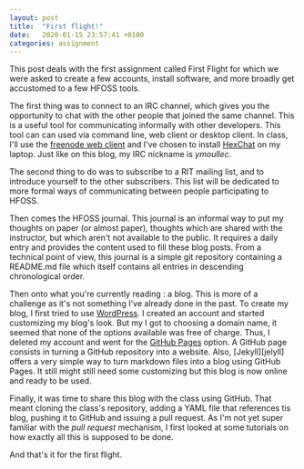 ```yaml
---
layout: post
title:  "First flight!"
date:   2020-01-15 23:57:41 +0100
categories: assignment
---
```


This post deals with the first assignment called First Flight for which we were asked to create a few accounts, install software, and more broadly get accustomed to a few HFOSS tools.

The first thing was to connect to an IRC channel, which gives you the opportunity to chat with the other people that joined the same channel. This is a useful tool for communicating informally with other developers. This tool can can used via command line, web client or desktop client. In class, I'll use the [freenode web client][freenode-webclient] and I've chosen to install [HexChat][hexchat] on my laptop. Just like on this blog, my IRC nickname is *ymoullec*.

The second thing to do was to subscribe to a RIT mailing list, and to introduce yourself to the other subscribers. This list will be dedicated to more formal ways of communicating between people participating to HFOSS.

Then comes the HFOSS journal. This journal is an informal way to put my thoughts on paper (or almost paper), thoughts which are shared with the instructor, but which aren't not available to the public. It requires a daily entry and provides the content used to fill these blog posts. From a technical point of view, this journal is a simple git repository containing a README.md file which itself contains all entries in descending chronological order.

Then onto what you're currently reading : a blog. This is more of a challenge as it's not something I've already done in the past. To create my blog, I first tried to use [WordPress][wordpress]. I created an account and started customizing my blog's look. But my I got to choosing a domain name, it seemed that none of the options available was free of charge. Thus, I deleted my account and went for the [GitHub Pages][github-pages] option. A GitHub page consists in turning a GitHub repository into a website. Also, [Jekyll][jelyll] offers a very simple way to turn markdown files into a blog using GitHub Pages. It still might still need some customizing but this blog is now online and ready to be used.

Finally, it was time to share this blog with the class using GitHub. That meant cloning the class's repository, adding a YAML file that references tis blog, pushing it to GitHub and issuing a pull request. As I'm not yet super familiar with the *pull request* mechanism, I first looked at some tutorials on how exactly all this is supposed to be done.

And that's it for the first flight.

[freenode-webclient]: https://webchat.freenode.net/
[hexchat]: https://hexchat.github.io/
[wordpress]: WordPress.com
[github-pages]: https://pages.github.com/
[jekyll]: https://jekyllrb.com/

<!--
rebuild the site : run `jekyll serve` or `bundle exec jekyll serve`

posts file formats : `YEAR-MONTH-DAY-title.MARKUP`
- `YEAR` is a four-digit number, 
- `MONTH` and `DAY` are both two-digit numbers,
- `MARKUP` is the file extension representing the format used in the file

Code snippets:
{% highlight ruby %}
def print_hi(name)
  puts "Hi, #{name}"
end
print_hi('Tom')
#=> prints 'Hi, Tom' to STDOUT.
{% endhighlight %}

[Jekyll docs][jekyll-docs] for more info
[Jekyll’s GitHub repo][jekyll-gh] file all bugs/feature requests
[Jekyll Talk][jekyll-talk] for questions

[jekyll-docs]: https://jekyllrb.com/docs/home
[jekyll-gh]:   https://github.com/jekyll/jekyll
[jekyll-talk]: https://talk.jekyllrb.com/
-->
